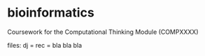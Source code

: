 # bioinformatics
Coursework for the Computational Thinking Module (COMPXXXX)

files:
dj =
rec =
bla bla bla
